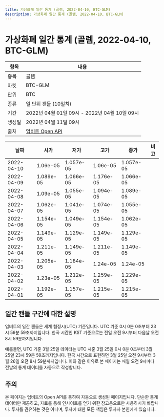 ```yaml
---
title: 가상화폐 일간 통계 (골렘, 2022-04-10, BTC-GLM)
description: 가상화폐 일간 통계 (골렘, 2022-04-10, BTC-GLM)
---
```



가상화폐 일간 통계 (골렘, 2022-04-10, BTC-GLM)
===

|항목|내용|
|--|--|
|종목|골렘|
|마켓|BTC-GLM|
|단위|BTC|
|종류|일 단위 캔들 (10일치)|
|기간|2022년 04월 01일 09시 - 2022년 04월 10일 09시|
|생성일|2022년 04월 11일 09시|
|출처|[업비트 Open API](https://docs.upbit.com)|


|날짜|시가|저가|고가|종가|비고|
|--|--|--|--|--|--|
|2022-04-10|1.06e-05|1.057e-05|1.06e-05|1.057e-05|    |
|2022-04-09|1.089e-05|1.066e-05|1.176e-05|1.066e-05|    |
|2022-04-08|1.09e-05|1.055e-05|1.094e-05|1.089e-05|    |
|2022-04-07|1.062e-05|1.041e-05|1.074e-05|1.055e-05|    |
|2022-04-06|1.154e-05|1.049e-05|1.154e-05|1.062e-05|    |
|2022-04-05|1.149e-05|1.129e-05|1.149e-05|1.129e-05|    |
|2022-04-04|1.211e-05|1.149e-05|1.211e-05|1.149e-05|    |
|2022-04-03|1.205e-05|1.184e-05|1.24e-05|1.24e-05|    |
|2022-04-02|1.23e-05|1.212e-05|1.259e-05|1.229e-05|    |
|2022-04-01|1.192e-05|1.157e-05|1.215e-05|1.215e-05|    |


일간 캔들 구간에 대한 설명
---


업비트의 일간 캔들은 세계 협정시(UTC) 기준입니다. 
UTC 기준 0시 0분 0초부터 23시 59분 59초까지입니다. 
한국 시간인 KST 기준으로는 전일 오전 9시부터 다음날 오전 8시 59분까지입니다. 


예를들면, UTC 기준 3월 25일 데이터는 UTC 시준 3월 25일 0시 0분 0초부터 3월 25일 23시 59분 59초까지입니다. 
한국 시간으로 표현하면 3월 25일 오전 9시부터 3월 26일 오전 8시 59분까지입니다. 
이와 같은 이유로 본 페이지는 매일 오전 9시마다 전날의 통계 데이터를 자동으로 작성합니다. 


주의
---


본 페이지는 업비트의 Open API를 통하여 자동으로 생성된 페이지입니다. 
단순한 통계 데이터만 제공하고, 자료를 통해 인사이트를 얻기 위한 참고용으로만 사용하시기 바랍니다. 
투자를 권유하는 것은 아니며, 투자에 대한 모든 책임은 투자자 본인에게 있습니다. 
